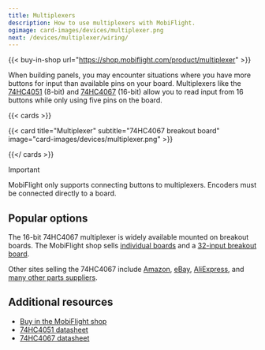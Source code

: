```yaml
---
title: Multiplexers
description: How to use multiplexers with MobiFlight.
ogimage: card-images/devices/multiplexer.png
next: /devices/multiplexer/wiring/
---
```


{{< buy-in-shop url="https://shop.mobiflight.com/product/multiplexer" >}}

When building panels, you may encounter situations where you have more buttons for input than available pins on your board. Multiplexers like the [74HC4051](https://www.ti.com/product/CD74HC4051) (8-bit) and [74HC4067](https://www.ti.com/product/CD74HC4067) (16-bit) allow you to read input from 16 buttons while only using five pins on the board.

{{< cards >}}

{{< card title="Multiplexer" subtitle="74HC4067 breakout board" image="card-images/devices/multiplexer.png" >}}

{{</ cards >}}

> [!IMPORTANT]
> MobiFlight only supports connecting buttons to multiplexers. Encoders must be connected directly to a board.

## Popular options

The 16-bit 74HC4067 multiplexer is widely available mounted on breakout boards. The MobiFlight shop sells [individual boards](https://shop.mobiflight.com/product/multiplexer) and a [32-input breakout board](https://shop.mobiflight.com/product/multiplexer-breakout-board).

Other sites selling the 74HC4067 include [Amazon](https://www.amazon.com/s?k=74HC4067), [eBay](https://www.ebay.com/sch/i.html?_nkw=74HC4067), [AliExpress](https://www.aliexpress.us/w/wholesale-74HC4067.html), and [many other parts suppliers](https://octopart.com/search?q=74HC4067&currency=USD&specs=0&case_package=PDIP).

## Additional resources

- [Buy in the MobiFlight shop](https://shop.mobiflight.com/category/boards)
- [74HC4051 datasheet](https://www.ti.com/lit/ds/symlink/cd74hc4051.pdf?ts=1737904695870)
- [74HC4067 datasheet](https://www.ti.com/lit/ds/symlink/cd74hc4067.pdf)
